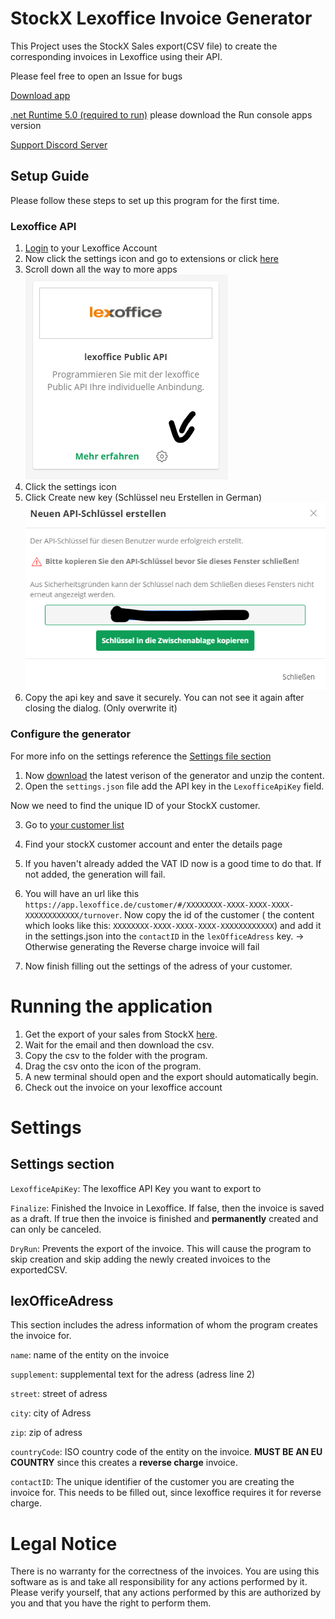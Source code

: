 ﻿# StockX Lexoffice Invoice Generator

This Project uses the StockX Sales export(CSV file) to create the corresponding invoices in Lexoffice using their API.

Please feel free to open an Issue for bugs

[Download app](https://github.com/McTschecker/StockX-Invoice-Gen/releases/latest)


[.net Runtime 5.0 (required to run)](https://dotnet.microsoft.com/download/dotnet/5.0/runtime?utm_source=getdotnetcore&utm_medium=referral) please download the Run console apps version

[Support Discord Server](https://discord.gg/mZJWvUkPva)

## Setup Guide
Please follow these steps to set up this program for the first time.

### Lexoffice API
1. [Login](https://app.lexoffice.de/home?cid=lxlp) to your Lexoffice Account
2. Now click the settings icon and go to extensions or click [here](https://app.lexoffice.de/settings/#/addons)
3. Scroll down all the way to more apps 
![Lexoffice Public API](/images/api.png)
4. Click the settings icon
5. Click Create new key (Schlüssel neu Erstellen in German)
![Lexoffice Public API](/images/apiKeyCreated.png)
6. Copy the api key and save it securely. You can not see it again after closing the dialog. (Only overwrite it)

### Configure the generator
For more info on the settings reference the [Settings file section](#settings)

1. Now [download](https://github.com/McTschecker/StockX-Invoice-Gen/releases/latest) the latest verison of the generator and unzip the content.
2. Open the `settings.json` file add the API key in the `LexofficeApiKey` field.

Now we need to find the unique ID of your StockX customer. 

3. Go to [your customer list](https://app.lexoffice.de/customer/#/list)
4. Find your stockX customer account and enter the details page
4. If you haven't already added the VAT ID now is a good time to do that. If not added, the generation will fail.
5. You will have an url like this `https://app.lexoffice.de/customer/#/XXXXXXXX-XXXX-XXXX-XXXX-XXXXXXXXXXXX/turnover`. Now copy the id of the customer ( the content which looks like this: `XXXXXXXX-XXXX-XXXX-XXXX-XXXXXXXXXXXX`) and add it in the settings.json into the `contactID` in the `lexOfficeAdress` key. 
-> Otherwise generating the Reverse charge invoice will fail

6. Now finish filling out the settings of the adress of your customer.

# Running the application

1. Get the export of your sales from StockX [here](https://stockx.com/selling).
2. Wait for the email and then download the csv.
3. Copy the csv to the folder with the program.
4. Drag the csv onto the icon of the program. 
5. A new terminal should open and the export should automatically begin.
6. Check out the invoice on your lexoffice account


# Settings

## Settings section
`LexofficeApiKey`: The lexoffice API Key you want to export to 

`Finalize`: Finished the Invoice in Lexoffice. If false, then the invoice is saved as a draft. If true then the invoice is finished and **permanently** created and can only be canceled.

`DryRun`: Prevents the export of the invoice. This will cause the program to skip creation and skip adding the newly created invoices to the exportedCSV.

## lexOfficeAdress

This section includes the adress information of whom the program creates the invoice for. 

`name`: name of the entity on the invoice

`supplement`: supplemental text for the adress (adress line 2)

`street`: street of adress

`city`: city of Adress

`zip`: zip of adress  

`countryCode`: ISO country code of the entity on the invoice. **MUST BE AN EU COUNTRY** since this creates a **reverse charge** invoice.

`contactID`: The unique identifier of the customer you are creating the invoice for. This needs to be filled out, since lexoffice requires it for reverse charge.


# Legal Notice

There is no warranty for the correctness of the invoices. You are using this software as is and take all responsibility for any actions performed by it. Please verify yourself, that any actions performed by this are authorized by you and that you have the right to perform them.
